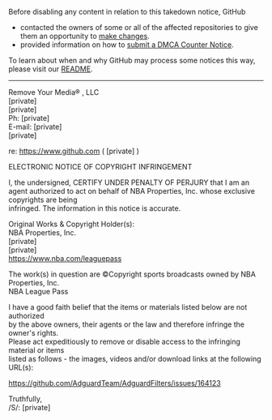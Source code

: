 Before disabling any content in relation to this takedown notice, GitHub
- contacted the owners of some or all of the affected repositories to give them an opportunity to [make changes](https://docs.github.com/en/github/site-policy/dmca-takedown-policy#a-how-does-this-actually-work).
- provided information on how to [submit a DMCA Counter Notice](https://docs.github.com/en/articles/guide-to-submitting-a-dmca-counter-notice).

To learn about when and why GitHub may process some notices this way, please visit our [README](https://github.com/github/dmca/blob/master/README.md#anatomy-of-a-takedown-notice).

---

Remove Your Media® , LLC  
[private]  
[private]  
Ph: [private]  
E-mail: [private]  
[private]  

re:    https://www.github.com  ( [private] )

ELECTRONIC NOTICE OF COPYRIGHT INFRINGEMENT

I, the undersigned, CERTIFY UNDER PENALTY OF PERJURY that I am an  
agent authorized to act on behalf of NBA Properties, Inc. whose exclusive copyrights are being  
infringed. The information in this notice is accurate.

Original Works & Copyright Holder(s):  
NBA Properties, Inc.  
[private]  
[private]  
https://www.nba.com/leaguepass

The work(s) in question are ©Copyright sports broadcasts owned by NBA Properties, Inc.  
NBA League Pass
 
I have a good faith belief that the items or materials listed below are not authorized  
by the above owners, their agents or the law and therefore infringe the owner's rights.  
Please act expeditiously to remove or disable access to the infringing material or items  
listed as follows - the images, videos and/or download links at the following URL(s):  

https://github.com/AdguardTeam/AdguardFilters/issues/164123
 
Truthfully,  
/S/: [private]
